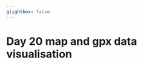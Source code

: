 ```yaml
---
glightbox: false
---
```


# Day 20 map and gpx data visualisation

<style> #map { width: auto; height: 400px; margin: 0;} </style>

<div id="map"></div>

<script> 
var mygpxurl = "/f3/assets/gpx/GPX20.gpx";
</script>

<script src="/f3/javascripts/mygpx.js"> </script>

